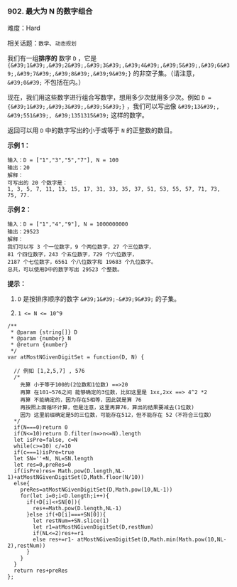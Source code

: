 ### 902. 最大为 N 的数字组合

难度：Hard

相关话题：`数学`、`动态规划`

我们有一组**排序的** 数字  `D` ，它是  `{&#39;1&#39;,&#39;2&#39;,&#39;3&#39;,&#39;4&#39;,&#39;5&#39;,&#39;6&#39;,&#39;7&#39;,&#39;8&#39;,&#39;9&#39;}` 的非空子集。（请注意， `&#39;0&#39;`  不包括在内。）



现在，我们用这些数字进行组合写数字，想用多少次就用多少次。例如 `D = {&#39;1&#39;,&#39;3&#39;,&#39;5&#39;}` ，我们可以写出像 `&#39;13&#39;, &#39;551&#39;, &#39;1351315&#39;` 这样的数字。



返回可以用  `D`  中的数字写出的小于或等于  `N`  的正整数的数目。







**示例 1：** 



```
输入：D = ["1","3","5","7"], N = 100
输出：20
解释：
可写出的 20 个数字是：
1, 3, 5, 7, 11, 13, 15, 17, 31, 33, 35, 37, 51, 53, 55, 57, 71, 73, 75, 77.
```


**示例 2：** 



```
输入：D = ["1","4","9"], N = 1000000000
输出：29523
解释：
我们可以写 3 个一位数字，9 个两位数字，27 个三位数字，
81 个四位数字，243 个五位数字，729 个六位数字，
2187 个七位数字，6561 个八位数字和 19683 个九位数字。
总共，可以使用D中的数字写出 29523 个整数。
```






**提示：** 




1.  `D`  是按排序顺序的数字  `&#39;1&#39;-&#39;9&#39;`  的子集。

2.  `1 <= N <= 10^9` 




```
/**
 * @param {string[]} D
 * @param {number} N
 * @return {number}
 */
var atMostNGivenDigitSet = function(D, N) {

  // 例如 [1,2,5,7] , 576
  /*
    先算 小于等于100的(2位数和1位数) ==>20
    再算 在101~576之间 能够确定的3位数，比如这里是 1xx,2xx ==> 4^2 *2
    再算 不能确定的，因为存在5相等，因此就是算 76
    再按照上面循环计算，但是注意，这里再算76，算出的结果要减去(1位数)
    因为 这里前缀确定是5的三位数，可能存在512，但不能存在 52（不符合三位数）
  */
  if(N===0)return 0
  if(N<=10)return D.filter(n=>n<=N).length
  let isPre=false, c=N
  while(c>=10) c/=10
  if(c===1)isPre=true
  let SN=''+N, NL=SN.length
  let res=0,preRes=0
  if(isPre)res= Math.pow(D.length,NL-1)+atMostNGivenDigitSet(D,Math.floor(N/10))
  else{
    preRes=atMostNGivenDigitSet(D,Math.pow(10,NL-1))
    for(let i=0;i<D.length;i++){
      if(+D[i]<+SN[0]){
        res+=Math.pow(D.length,NL-1)
      }else if(+D[i]===+SN[0]){
        let restNum=+SN.slice(1)
        let r1=atMostNGivenDigitSet(D,restNum)
        if(NL<=2)res+=r1
        else res+=r1- atMostNGivenDigitSet(D,Math.min(Math.pow(10,NL-2),restNum))
      }
    }
  }
  return res+preRes
};
```

